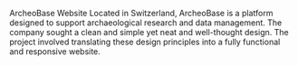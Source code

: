 ArcheoBase Website
Located in Switzerland, ArcheoBase is a platform designed to support archaeological research and data management. The company sought a clean and simple yet neat and well-thought design. The project involved translating these design principles into a fully functional and responsive website. 
